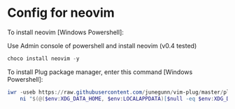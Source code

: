 # Config for neovim

To install neovim [Windows Powershell]:

Use Admin console of powershell and install neovim (v0.4 tested)

```powershell
choco install neovim -y
```

To install Plug package manager, enter this command [Windows Powershell]:

```powershell
iwr -useb https://raw.githubusercontent.com/junegunn/vim-plug/master/plug.vim |`
    ni "$(@($env:XDG_DATA_HOME, $env:LOCALAPPDATA)[$null -eq $env:XDG_DATA_HOME])/nvim-data/site/autoload/plug.vim" -Force
```

